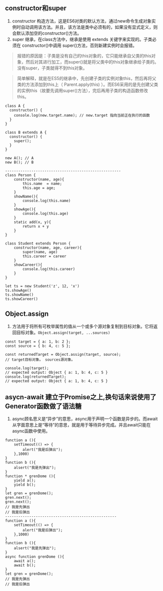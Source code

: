 ## constructor和super
1. constructor 构造方法，这是ES6对类的默认方法，通过new命令生成对象实例时自动调用该方法。并且，该方法是类中必须有的，如果没有显式定义，则会默认添加空的constructor()方法。
2. super 继承，在class方法中，继承是使用 extends 关键字来实现的。子类必须在 constructor()中调用 super()方法，否则新建实例时会报错。
>报错的原因是：子类是没有自己的this对象的，它只能继承自父类的this对象，然后对其进行加工，而super()就是将父类中的this对象继承给子类的。没有super，子类就得不到this对象。

>简单解释，就是在ES5的继承中，先创建子类的实例对象this，然后再将父类的方法添加到this上（ Parent.apply(this) ）。而ES6采用的是先创建父类的实例this（故要先调用super()方法），完后再用子类的构造函数修改this。
```
class A {
  constructor() {
    console.log(new.target.name); // new.target 指向当前正在执行的函数
  }
}
 
class B extends A {
  constructor() {
    super();
  }
}
 
new A(); // A
new B(); // B

-----------------------------------------------------
class Person {
    constructor(name, age){
        this.name  = name;
        this.age = age;
    }
    showName(){
        console.log(this.name)
    }
    showAge(){
        console.log(this.age)
    }
    static add(x, y){
        return x + y
    }
}

class Student extends Person {
    constructor(name, age, career){
        super(name, age)
        this.career = career
    }
    showCareer(){
        console.log(this.career)
    }
}

let ts = new Student('z', 12, 'x')
ts.showAge()
ts.showName()
ts.showCareer()
```

## Object.assign
1.  方法用于将所有可枚举属性的值从一个或多个源对象复制到目标对象。它将返回目标对象。`Object.assign(target, ...sources)`
```
const target = { a: 1, b: 2 };
const source = { b: 4, c: 5 };

const returnedTarget = Object.assign(target, source);
// target目标对象。 sources源对象。

console.log(target);
// expected output: Object { a: 1, b: 4, c: 5 }
console.log(returnedTarget);
// expected output: Object { a: 1, b: 4, c: 5 }
```

## asycn-await 建立于Promise之上,换句话来说使用了Generator函数做了语法糖
1. async顾名思义是“异步”的意思，async用于声明一个函数是异步的。而await从字面意思上是“等待”的意思，就是用于等待异步完成。并且await只能在async函数中使用。
```
function a (){
    setTimeout(() => {
        alert("我是后弹出");
    },1000)
}
function b (){
    alsert("我是先弹出");
}
function * grenDome (){
    yield a();
    yield b();
}
let gren = grenDome();
gren.next();
gren.next();
// 我是先弹出
// 我是后弹出
---------------------------------------------------
function a (){
    setTimeout(() => {
        alert("我是后弹出");
    },1000)
}
function b (){
    alsert("我是先弹出");
}
async function grenDome (){
    await a();
    await b();
}
let gren = grenDome();
// 我是先弹出
// 我是后弹出
```